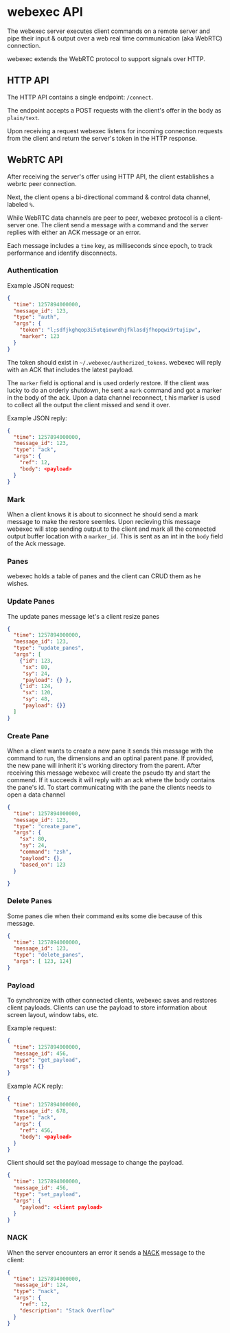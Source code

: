 # webexec API

The webexec server executes client commands on a remote server and pipe their
input & output over a web real time communication (aka WebRTC) connection.

webexec extends the WebRTC protocol to support signals over HTTP.
	
## HTTP API

The HTTP API contains a single endpoint: `/connect`.

The endpoint accepts a POST requests with the client's offer in the body as 
`plain/text`.

Upon receiving a request webexec listens for incoming connection requests from
the client and return the server's token in the HTTP response.

## WebRTC API

After receiving the server's offer using HTTP API, the client establishes
a webrtc peer connection.

Next, the client opens a bi-directional command & control data channel, labeled
`%`.

While WebRTC data channels are peer to peer, webexec protocol is a client-server
one. The client send a message with a command and the server replies 
with either an ACK message or an error.

Each message includes a `time` key, as milliseconds since epoch, to track
performance and identify disconnects.

### Authentication

Example JSON request:

```json
{
  "time": 1257894000000,
  "message_id": 123,
  "type": "auth",
  "args": {
    "token": "l;sdfjkghqop3i5utqiowrdhjfklasdjfhopqwi9rtujipw",
    "marker": 123
  }
}
```

The token should exist in `~/.webexec/autherized_tokens`. webexec will reply
with an ACK that includes the latest payload.

The `marker` field is optional and is used orderly restore.
If the client was lucky to do an orderly shutdown, he sent a `mark` command 
and got a marker in the body of the ack. Upon a data channel reconnect, t
his marker is used to collect all the output the client missed and send it over.

Example JSON reply:

```json
{
  "time": 1257894000000,
  "message_id": 123,
  "type": "ack",
  "args": {
    "ref": 12,
    "body": <payload>
  }
}
```

### Mark

When a client knows it is about to siconnect he should send a mark message
to make the restore seemles. Upon recieving this message webexec will stop
sending output to the client and mark all the connected output buffer location
with a `marker_id`. This is sent as an int in the `body` field of the 
Ack message.

### Panes

webexec holds a table of panes and the client can CRUD them as he wishes.

### Update Panes

The update panes message let's a client resize panes

```json
{
  "time": 1257894000000,
  "message_id": 123,
  "type": "update_panes",
  "args": [
    {"id": 123,
     "sx": 80,
     "sy": 24,
     "payload": {} },
    {"id": 124,
     "sx": 120,
     "sy": 48,
     "payload": {}}
  ]
}
```

### Create Pane

When a client wants to create a new pane it sends this message with the 
command to run, the dimensions and an optinal parent pane. If provided,
the new pane will inherit it's working directory from the parent.
After receiving this message webexec will create the pseudo tty and start 
the commend.  If it succeeds it will reply with an ack where the body contains
the pane's id.  To start communicating with the pane the clients needs to open
a data channel 

```json
{
  "time": 1257894000000,
  "message_id": 123,
  "type": "create_pane",
  "args": {
    "sx": 80,
    "sy": 24,
    "command": "zsh",
    "payload": {},
    "based_on": 123
  }

}
```
### Delete Panes

Some panes die when their command exits some die because of this message.

```json
{
  "time": 1257894000000,
  "message_id": 123,
  "type": "delete_panes",
  "args": [ 123, 124]
}
```


### Payload

To synchronize with other connected clients, webexec saves and restores client
payloads. Clients can use the payload to store information about screen layout,
window tabs, etc.

Example request:

```json
{
  "time": 1257894000000,
  "message_id": 456,
  "type": "get_payload",
  "args": {}
}
```

Example ACK reply:

```json
{
  "time": 1257894000000,
  "message_id": 678,
  "type": "ack",
  "args": {
    "ref": 456,
    "body": <payload>
  }
}
```

Client should set the payload message to change the payload.

```json
{
  "time": 1257894000000,
  "message_id": 456,
  "type": "set_payload",
  "args": {
    "payload": <client payload>
  }
}
```

### NACK

When the server encounters an error it sends a [NACK](https://webrtcglossary.com/nack/) message to the client:


```json
{
  "time": 1257894000000,
  "message_id": 124,
  "type": "nack",
  "args": {
    "ref": 12,
    "description": "Stack Overflow"
  }
}
```
